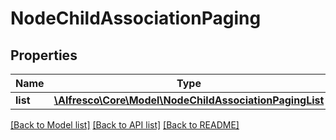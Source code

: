 # NodeChildAssociationPaging

## Properties
Name | Type | Description | Notes
------------ | ------------- | ------------- | -------------
**list** | [**\Alfresco\Core\Model\NodeChildAssociationPagingList**](NodeChildAssociationPagingList.md) |  | [optional] 

[[Back to Model list]](../README.md#documentation-for-models) [[Back to API list]](../README.md#documentation-for-api-endpoints) [[Back to README]](../README.md)


